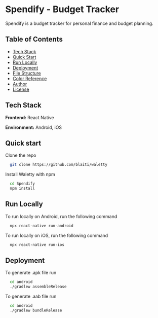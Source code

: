 # Spendify - Budget Tracker
<!-- 
![version](https://img.shields.io/badge/version-1.0.0-blue) ![licence](https://img.shields.io/badge/licence-MIT-blue) -->

Spendify is a budget tracker for personal finance and budget planning.

<!-- ![Wallety Cover](https://user-images.githubusercontent.com/32510139/167453860-a52f456b-ed6c-48b4-883a-a03a91ecc510.jpg) -->

## Table of Contents
<!-- - [Screenshots](#screenshots) -->
- [Tech Stack](#tech-stack)
- [Quick Start](#quick-start)
- [Run Locally](#run-locally)
- [Deployment](#deployment)
- [File Structure](#file-structure)
- [Color Reference](#color-reference)
- [Author](#author)
- [License](#license)
<!-- 
## Screenshots

![Wallety Presentation](https://user-images.githubusercontent.com/32510139/167453779-99205f97-fc29-4c9e-a3d3-0eb19c668550.jpg) -->

## Tech Stack

**Frontend:** React Native

**Environment:** Android, iOS


## Quick start

Clone the repo
```bash
  git clone https://github.com/blaiti/waletty
```

Install Waletty with npm

```bash
  cd Spendify
  npm install
```
    
## Run Locally

To run locally on Android, run the following command

```bash
  npx react-native run-android
```

To run locally on iOS, run the following command

```bash
  npx react-native run-ios
```

## Deployment

To generate .apk file run

```bash
  cd android
  ./gradlew assembleRelease
```

To generate .aab file run

```bash
  cd android
  ./gradlew bundleRelease
```

<!-- 
## File Structure

Within the download you'll find the following directories and files:

```bash
Wallety
.
├── index.js
├── app.json
├── package.json
├── package_lock.json
├── babel.config.js
├── metro.config.js
├── android
├── ios
└── src
    ├── App.js
    ├── assets
    │   ├── fonts
    │   │   ├── Gilroy-Regular.ttf
    │   │   └── Gilroy-SemiBold.ttf
    │   └── images
    │       └── logo.png
    ├── components
    │   ├── Bar
    │   │   └── index.js
    │   ├── Button
    │   │   └── index.js
    │   ├── Cards
    │   │   ├── BalanceCard
    │   │   │   └── index.js
    │   │   ├── MoneyBoxCard
    │   │   │   └── index.js
    │   │   ├── NotificationCard
    │   │   │   └── index.js
    │   │   ├── PieCard
    │   │   │   └── index.js
    │   │   └── TransactionCard
    │   │       └── index.js
    │   ├── CircularProgress
    │   │   └── index.js
    │   └── Headers
    │       ├── BackHeader
    │       │   └── index.js
    │       ├── BlockText
    │       │   └── index.js
    │       └── HomeHeader
    │           └── index.js
    ├── config
    │   └── routes.js
    ├── context
    │   ├── auth-context.js
    │   └── auth-provider.js
    ├── dbHelpers
    │   ├── moneyboxHelper.js
    │   ├── openDB.js
    │   └── TransactionHelper.js
    ├── navigations
    │   └── index.js
    ├── screens
    │   ├── auth
    │   │   ├── index.js
    │   │   └── login.js
    │   ├── home
    │   │   ├── index.js
    │   │   └── notifications.js
    │   ├── moneybox
    │   │   ├── add-moneybox.js
    │   │   └── index.js
    │   ├── settings
    │   │   └── index.js
    │   ├── splash
    │   │   └── index.js
    │   └── transactions
    │       ├── add-transaction.js
    │       ├── expense.js
    │       ├── income.js
    │       └── index.js
    ├── styles
    │   ├── colors.js
    │   ├── index.js
    │   └── typography.js
    └── utils
        ├── ccategories.js
        ├── currency.js
        └── quickActions.js
```

## Color Reference

| Color             | Hex                                                                |
| ----------------- | ------------------------------------------------------------------ |
| PRIMARY | ![#256BFE](https://via.placeholder.com/10/256BFE?text=+) #256BFE |
| WHITE | ![#FFFFFF](https://via.placeholder.com/10/FFFFFF?text=+) #FFFFFF |
| BLACK | ![#18191E](https://via.placeholder.com/10/18191E?text=+) #18191E |
| LIGHT_BLACK| ![#282A37](https://via.placeholder.com/10/282A37?text=+) #282A37 |


## Author

- [@blaiti](https://github.com/blaiti)


## License

[MIT](https://github.com/blaiti/Wallety/blob/main/LICENSE) -->

